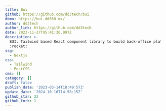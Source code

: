 ```yaml
---
title: Bui
github: https://github.com/dd3tech/bui
demo: https://bui.dd360.mx/
author: dd3tech
author_link: https://github.com/dd3tech
date: 2023-11-27T05:41:36.097Z
description: >-
  BUI: Tailwind based React component library to build back-office platforms
  :rocket:
ssg:
  - Nextjs
css:
  - Tailwind
  - PostCSS
cms: []
category: []
draft: false
publish_date: '2023-03-14T18:49:57Z'
update_date: '2024-10-16T14:58:15Z'
github_star: 22
github_fork: 1
---
```

